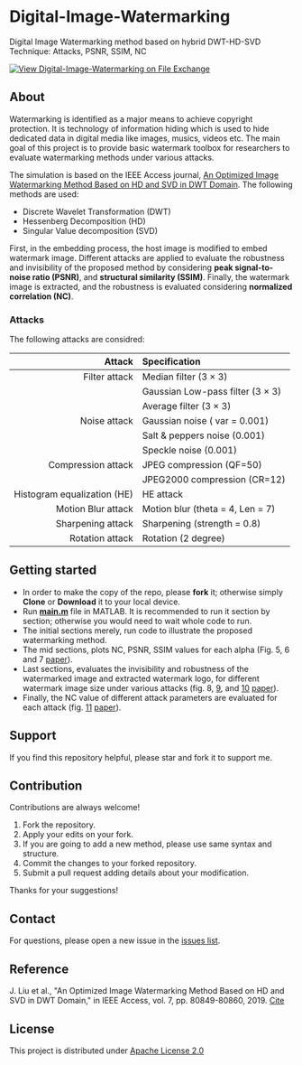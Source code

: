 # Digital-Image-Watermarking

Digital Image Watermarking method based on hybrid DWT-HD-SVD Technique: Attacks, PSNR, SSIM, NC

[![View Digital-Image-Watermarking on File Exchange](https://www.mathworks.com/matlabcentral/images/matlab-file-exchange.svg)](https://www.mathworks.com/matlabcentral/fileexchange/75084-digital-image-watermarking)

## About

Watermarking is identified as a major means to achieve copyright protection. It is technology of information hiding which is used to hide dedicated data in digital media like images, musics, videos etc. The main goal of this project is to provide basic watermark toolbox for researchers to evaluate watermarking methods under various attacks.

The simulation is based on the IEEE Access journal, [An Optimized Image Watermarking Method Based on HD and SVD in DWT Domain](https://ieeexplore.ieee.org/document/8709684). The following methods are used:

* Discrete Wavelet Transformation (DWT)
* Hessenberg Decomposition (HD)
* Singular Value decomposition (SVD)

First, in the embedding process, the host image is modified to embed watermark image. Different attacks are applied to evaluate the robustness and invisibility of the proposed method by considering **peak signal-to-noise ratio (PSNR)**, and **structural similarity (SSIM)**. Finally, the watermark image is extracted, and the robustness is evaluated considering **normalized correlation (NC)**.

### Attacks

The following attacks are considred:

|                     Attack | Specification
|--------------------------: | :-------------------------------
|              Filter attack | Median filter (3 × 3)
|                            | Gaussian Low-pass filter (3 × 3)
|                            | Average filter (3 × 3)
|               Noise attack | Gaussian noise ( var = 0.001)
|                            | Salt & peppers noise (0.001)
|                            | Speckle noise (0.001)
|         Compression attack | JPEG compression (QF=50)
|                            | JPEG2000 compression (CR=12)
|Histogram equalization (HE) | HE attack
|         Motion Blur attack | Motion blur (theta = 4, Len = 7)
|          Sharpening attack | Sharpening (strength = 0.8)
|            Rotation attack | Rotation (2 degree)

## Getting started

* In order to make the copy of the repo, please **fork** it; otherwise simply **Clone** or **Download** it to your local device.
* Run [**main.m**](https://github.com/Saeid-jhn/Digital-Image-Watermarking/blob/master/Source/main.m) file in MATLAB. It is recommended to run it section by section; otherwise you would need to wait whole code to run.
* The initial sections merely, run code to illustrate the proposed watermarking method.
* The mid sections, plots NC, PSNR, SSIM values for each alpha (Fig. 5, 6 and 7 [paper](https://ieeexplore.ieee.org/document/8709684)).
* Last sections, evaluates the invisibility and robustness of the watermarked image and extracted watermark logo, for different watermark image size under various attacks (fig. 8, [9](https://github.com/Saeid-jhn/Digital-Image-Watermarking/blob/master/Figures/Fig09.png), and [10](https://github.com/Saeid-jhn/Digital-Image-Watermarking/blob/master/Figures/Fig10.png) [paper](https://ieeexplore.ieee.org/document/8709684)).
* Finally, the NC value of different attack parameters are evaluated for each attack (fig. [11](https://github.com/Saeid-jhn/Digital-Image-Watermarking/blob/master/Figures/Fig11.png) [paper](https://ieeexplore.ieee.org/document/8709684)).

## Support

If you find this repository helpful, please star and fork it to support me.

## Contribution

Contributions are always welcome!

1. Fork the repository.
2. Apply your edits on your fork.
3. If you are going to add a new method, please use same syntax and structure.
4. Commit the changes to your forked repository.
5. Submit a pull request adding details about your modification.

Thanks for your suggestions!

## Contact

For questions, please open a new issue in the [issues list](https://github.com/Saeid-jhn/Digital-Image-Watermarking/issues).

## Reference

J. Liu et al., "An Optimized Image Watermarking Method Based on HD and SVD in DWT Domain," in IEEE Access, vol. 7, pp. 80849-80860, 2019. [Cite](https://ieeexplore.ieee.org/document/8709684)

## License

This project is distributed under [Apache License 2.0](https://github.com/Saeid-jhn/Digital-Image-Watermarking/blob/master/LICENSE)
